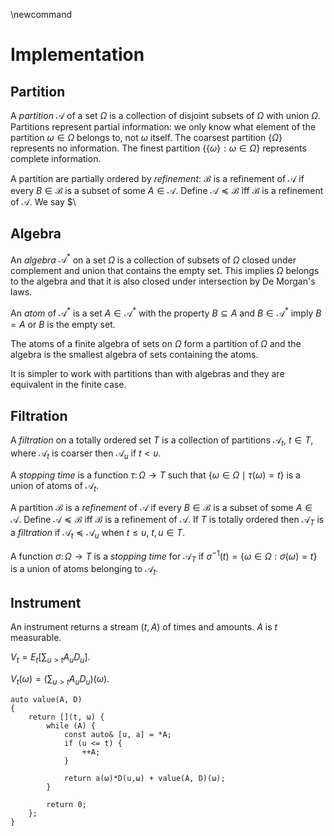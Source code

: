 \newcommand
# Implementation

## Partition

A _partition_ $\mathcal{A}$ of a set $Ω$ is a collection of disjoint subsets
of $Ω$ with union $Ω$. Partitions represent partial information:
we only know what element of the partition $ω\in Ω$ belongs to, not
$ω$ itself.
The coarsest partition $\{Ω\}$ represents no information. The finest
partition $\{\{ω\}:ω\in Ω\}$ represents complete information.

A partition are partially ordered by _refinement_:
$\mathcal{B}$ is a refinement of $\mathcal{A}$ if every
$B\in\mathcal{B}$ is a subset of some $A\in\mathcal{A}$.
Define $\mathcal{A}\preceq \mathcal{B}$ iff $\mathcal{B}$ is a refinement of $\mathcal{A}$.
We say $\

## Algebra

An _algebra_ $\mathcal{A}^*$ on a set $Ω$ is a collection of subsets of $Ω$
closed under complement and union that contains the empty set.
This implies $Ω$ belongs to the algebra and that it is also closed
under intersection by De Morgan's laws.

An _atom_ of $\mathcal{A}^*$ is a set $A\in\mathcal{A}^*$ with the property
$B\subseteq A$ and $B\in\mathcal{A}^*$ imply $B = A$ or $B$ is the empty set.

The atoms of a finite algebra of sets on $Ω$ form a partition of $Ω$
and the algebra is the smallest algebra of sets containing the atoms.

It is simpler to work with partitions than with algebras and they are
equivalent in the finite case.

## Filtration

A _filtration_ on a totally ordered set $T$ is a collection of partitions $\mathcal{A}_t$, $t\in T$,
where $\mathcal{A}_t$ is coarser then $\mathcal{A}_u$ if $t < u$.

A _stopping time_ is a function $τ\colon Ω\to T$ such that
$\{ω\in Ω\mid τ(ω) = t\}$ is a union of atoms of $\mathcal{A}_t$.

A partition $\mathcal{B}$ is a _refinement_ of $\mathcal{A}$ if every
$B\in\mathcal{B}$ is a subset of some $A\in\mathcal{A}$.
Define $\mathcal{A}\preceq \mathcal{B}$ iff $\mathcal{B}$ is a refinement of $\mathcal{A}$.
If $T$ is totally ordered then $\mathcal{A}_T$ is a _filtration_ if
$\mathcal{A}_t\preceq\mathcal{A}_u$ when $t\le u$, $t,u\in T$.

A function $σ\colon Ω\to T$ is a _stopping time_ for $\mathcal{A}_T$ if
$σ^{-1}(t) = \{ω\in Ω:σ(ω) = t\}$ is a union of atoms belonging to $\mathcal{A}_t$.

## Instrument

An instrument returns a stream $(t, A)$ of times and amounts. $A$ is $t$ measurable.

$V_t = E_t[\sum_{u > t} A_u D_u]$.

$V_t(ω) =(\sum_{u > t} A_u D_u)(ω)$.

```
auto value(A, D)
{
	return [](t, ω) {
		while (A) {
			const auto& [u, a] = *A;
			if (u <= t) {
				++A;
			}

			return a(ω)*D(u,ω) + value(A, D)(ω);
		}

		return 0;
	};
}
```

